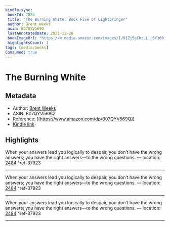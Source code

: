 ```yaml
---
kindle-sync:
 bookId: 7820
 title: "The Burning White: Book Five of Lightbringer"
 author: Brent Weeks
 asin: B07QYV569Q
 lastAnnotatedDate: 2021-12-28
 bookImageUrl: "https://m.media-amazon.com/images/I/91Zj5gChzLL._SY160.jpg"
 highlightsCount: 1
tags: [media/books]
Consumed: true
---
```

# The Burning White
## Metadata
* Author: [Brent Weeks](https://www.amazon.com/Brent-Weeks/e/B004N1S4QY/ref=dp_byline_cont_ebooks_1)
* ASIN: B07QYV569Q
* Reference: [[https://www.amazon.com/dp/B07QYV569Q]]
* [Kindle link](kindle://book?action=open&asin=B07QYV569Q)

## Highlights
When your answers lead you logically to despair, you don’t have the wrong answers; you have the right answers—to the wrong questions. — location: [2484](kindle://book?action=open&asin=B07QYV569Q&location=2484) ^ref-37923

---

When your answers lead you logically to despair, you don’t have the wrong answers; you have the right answers—to the wrong questions. — location: [2484](kindle://book?action=open&asin=B07QYV569Q&location=2484) ^ref-37923

---

When your answers lead you logically to despair, you don’t have the wrong answers; you have the right answers—to the wrong questions. — location: [2484](kindle://book?action=open&asin=B07QYV569Q&location=2484) ^ref-37923

---
